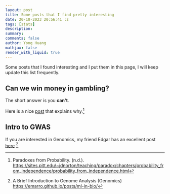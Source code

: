```yaml
---
layout: post
title: Some posts that I find pretty interesting
date: 20-10-2023 20:56:41 :z
tags: [stats]
description:
summary:
comments: false
author: Yong Huang
mathjax: false
render_with_liquid: true
---
```


Some posts that I found interesting and I put them in this page, I will keep update this list frequently.

## Can we win money in gambling? 

The short answer is you **can't**. 

Here is a nice [post](https://sites.pitt.edu/~jdnorton/teaching/paradox/chapters/probability_from_independence/probability_from_independence.html) that explains why.[^fn1]

## Intro to GWAS

If you are interested in Genomics, my friend Edgar has an excellent post [here](https://emarro.github.io/posts/ml-in-bio/) [^fn2].




[^fn1]: Paradoxes from Probability. (n.d.). https://sites.pitt.edu/~jdnorton/teaching/paradox/chapters/probability_from_independence/probability_from_independence.html

[^fn2]: A Brief Introduction to Genome Analysis (Genomics) https://emarro.github.io/posts/ml-in-bio/ 





